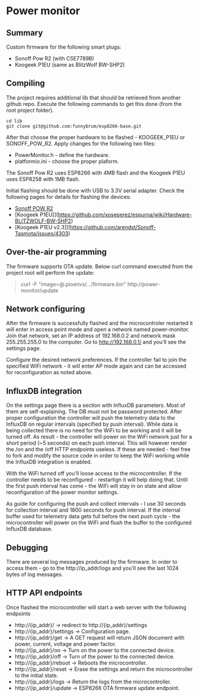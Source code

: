 # Power monitor
## Summary

Custom firmware for the following smart plugs:
 * Sonoff Pow R2 (with CSE7789B)
 * Koogeek P1EU (same as BlitzWolf BW-SHP2)

## Compiling

The project requires additional lib that should be retrieved from another github repo. Execute the following commands to get this done (from the root project folder).

```
cd lib
git clone git@github.com:funnybrum/esp8266-base.git
```

After that choose the proper hardware to be flashed - KOOGEEK_P1EU or SONOFF_POW_R2. Apply changes for the following two files:
 * PowerMonitor.h - define the hardware.
 * platformio.ini - choose the proper plaform.

The Sonoff Pow R2 uses ESP8266 with 4MB flash and the Koogeek P1EU uses ESP8258 with 1MB flash.

Initial flashing should be done with USB to 3.3V serial adapter. Check the following pages for details for flashing the devices:
 * [Sonoff POW R2](https://github.com/xoseperez/espurna/wiki/Hardware-Itead-Sonoff-POW-R2)
 * [Koogeek P1EU]](https://github.com/xoseperez/espurna/wiki/Hardware-BLITZWOLF-BW-SHP2)
 * [Koogeek P1EU v2.3]](https://github.com/arendst/Sonoff-Tasmota/issues/4303)


## Over-the-air programming

The firmware supports OTA update. Below curl command executed from the project root will perform the update:
> curl -F "image=@.pioenvs/.../firmware.bin" http://power-monitor/update

## Network configuring

After the firmware is successfully flashed and the microcontroler restarted it will enter in access point mode and open a network named power-monitor. Join that network, set an IP address of 192.168.0.2 and network mask 255.255.255.0 to the computer. Go to http://192.168.0.1/ and you'll see the settings page.

Configure the desired network preferences. If the controller fail to join the specified WiFi network - it will enter AP mode again and can be accessed for reconfiguration as noted above.

## InfluxDB integration

On the settings page there is a section with InfluxDB parameters. Most of them are self-explaining. The DB must not be password protected. After proper configuration the controller will push the telemetry data to the InfluxDB on regular intervals (specified by push interval). While data is being collected there is no need for the WiFi to be working and it will be turned off. As result - the controller will power on the WiFi network just for a short period (~5 seconds) on each push interval. This will however render the /on and the /off HTTP endpoints useless. If these are needed - feel free to fork and modify the source code in order to keep the WiFi working while the InfluxDB integration is enabled.

With the WiFi turned off you'll loose access to the microcontroller. If the controller needs to be reconfigured - restartign it will help doing that. Until the first push interval has come - the WiFi will stay in on state and allow reconfiguration of the power monitor settings.

As guide for configuring the push and collect intervals - I use 30 seconds for collection interval and 1800 seconds for push interval. If the internal buffer used for telemetry data gets full before the next push cycle - the microcontroller will power on the WiFi and flush the buffer to the configured InfluxDB database.

## Debugging

There are several log messages produced by the firmware. In order to access them - go to the http://ip_addr/logs and you'll see the last 1024 bytes of log messages.

## HTTP API endpoints
Once flashed the microcontroller will start a web server with the following endpoints 
 * http://{ip_addr}/ -> redirect to http://{ip_addr}/settings
 * http://{ip_addr}/settings -> Configuration page.
 * http://{ip_addr}/get -> A GET request will return JSON document with power, current, voltage and power factor.
 * http://{ip_addr}/on -> Turn on the power to the connected device.
 * http://{ip_addr}/off -> Turn of the power to the connected device.
 * http://{ip_addr}/reboot -> Reboots the microcontroller.
 * http://{ip_addr}/reset -> Erase the settings and return the microcontroller to the initial state.
 * http://{ip_addr}/logs -> Return the logs from the microcontroller.
 * http://{ip_addr}/update -> ESP8266 OTA firmware update endpoint.  